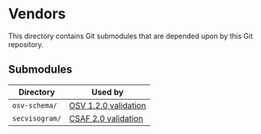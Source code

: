 <!--
  SPDX-FileCopyrightText: LoopBack Contributors
  SPDX-License-Identifier: MIT
-->

# Vendors

This directory contains Git submodules that are depended upon by this Git
repository.

## Submodules

| Directory | Used by
|-|-
| `osv-schema/` | [OSV 1.2.0 validation](../advisories/README.md#scripts)
| `secvisogram/` | [CSAF 2.0 validation](../advisories/README.md#scripts)
